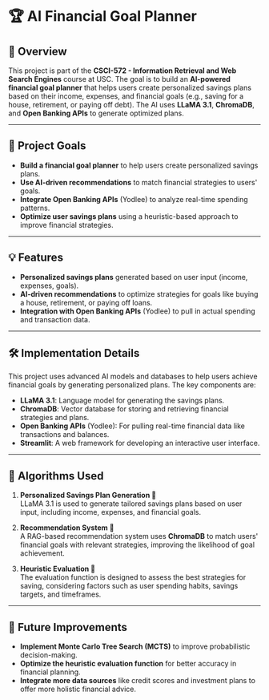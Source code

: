 # 🏆 **AI Financial Goal Planner**

## 📌 **Overview**
This project is part of the **CSCI-572 - Information Retrieval and Web Search Engines** course at USC. The goal is to build an **AI-powered financial goal planner** that helps users create personalized savings plans based on their income, expenses, and financial goals (e.g., saving for a house, retirement, or paying off debt). The AI uses **LLaMA 3.1**, **ChromaDB**, and **Open Banking APIs** to generate optimized plans.

---

## 🎯 **Project Goals**

- **Build a financial goal planner** to help users create personalized savings plans.
- **Use AI-driven recommendations** to match financial strategies to users' goals.
- **Integrate Open Banking APIs** (Yodlee) to analyze real-time spending patterns.
- **Optimize user savings plans** using a heuristic-based approach to improve financial strategies.

---

## 💡 **Features**

- **Personalized savings plans** generated based on user input (income, expenses, goals).
- **AI-driven recommendations** to optimize strategies for goals like buying a house, retirement, or paying off loans.
- **Integration with Open Banking APIs** (Yodlee) to pull in actual spending and transaction data.

---

## 🛠️ **Implementation Details**

This project uses advanced AI models and databases to help users achieve financial goals by generating personalized plans. The key components are:

- **LLaMA 3.1**: Language model for generating the savings plans.
- **ChromaDB**: Vector database for storing and retrieving financial strategies and plans.
- **Open Banking APIs** (Yodlee): For pulling real-time financial data like transactions and balances.
- **Streamlit**: A web framework for developing an interactive user interface.

---

## 🧠 **Algorithms Used**

1. **Personalized Savings Plan Generation 🤖**  
   LLaMA 3.1 is used to generate tailored savings plans based on user input, including income, expenses, and financial goals.

2. **Recommendation System 🧠**  
   A RAG-based recommendation system uses **ChromaDB** to match users' financial goals with relevant strategies, improving the likelihood of goal achievement.

3. **Heuristic Evaluation 🎯**  
   The evaluation function is designed to assess the best strategies for saving, considering factors such as user spending habits, savings targets, and timeframes.

---

## 📌 **Future Improvements**

- **Implement Monte Carlo Tree Search (MCTS)** to improve probabilistic decision-making.
- **Optimize the heuristic evaluation function** for better accuracy in financial planning.
- **Integrate more data sources** like credit scores and investment plans to offer more holistic financial advice.
